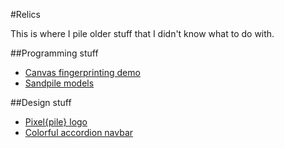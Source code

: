---
---

#Relics

This is where I pile older stuff that I didn't know what to do with.

##Programming stuff
* [Canvas fingerprinting demo](2016/canvas-fingerprinting)
* [Sandpile models](2016/sandpiles)

##Design stuff
* [Pixel{pile} logo](2014/pixelpile-logo)
* [Colorful accordion navbar](2014/accordion-nav)
